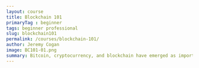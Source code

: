 ```yaml
---
layout: course
title: Blockchain 101
primaryTag : beginner
tags: beginner professional
slug: blockchain101
permalink: /courses/blockchain-101/
author: Jeremy Cogan
image: BC101-01.png
summary: Bitcoin, cryptocurrency, and blockchain have emerged as important technological implementations for individuals, governments and corporations alike. The goal of this course is to familiarize students with the unique characteristics of the blockchain and its many iterations and applications, from Bitcoin to smart contracts, decentralized networks, and consensus mechanisms.
---
```

